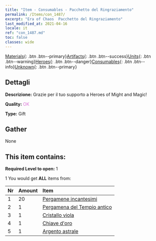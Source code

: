 ```yaml
---
title: "Item - Consumables - Pacchetto del Ringraziamento"
permalink: /Items/con_1487/
excerpt: "Era of Chaos  Pacchetto del Ringraziamento"
last_modified_at: 2021-04-16
locale: it
ref: "con_1487.md"
toc: false
classes: wide
---
```

 [Materials](/it/Items/){: .btn .btn--primary}[Artifacts](/it/Items/Artifacts/){: .btn .btn--success}[Units](/it/Items/Units/){: .btn .btn--warning}[Heroes](/it/Items/Heroes/){: .btn .btn--danger}[Consumables](/it/Items/Consumables/){: .btn .btn--info}[Unknown](/it/Items/Unknown/){: .btn .btn--primary}

## Dettagli
 **Descrizione:** Grazie per il tuo supporto a Heroes of Might and Magic!

 **Quality:** <span style="color: #DA70D6">OK</span>

 **Type:** Gift

## Gather

  None

## This item contains:

 **Required Level to open:** 1

 1 You would get **ALL** items  from:

  | Nr | Amount |     Item    |
  |:---|:-------|:------------|
  | 1 | 20 | [Pergamene incantesimi](/it/Items/con_694/) |  | 
  | 2 | 1 | [Pergamena del Tempio antico](/it/Items/con_697/) |  | 
  | 3 | 1 | [Cristallo viola](/it/Items/con_720/) |  | 
  | 4 | 1 | [Chiave d'oro](/it/Items/con_783/) |  | 
  | 5 | 1 | [Argento astrale](/it/Items/con_969/) |  | 
